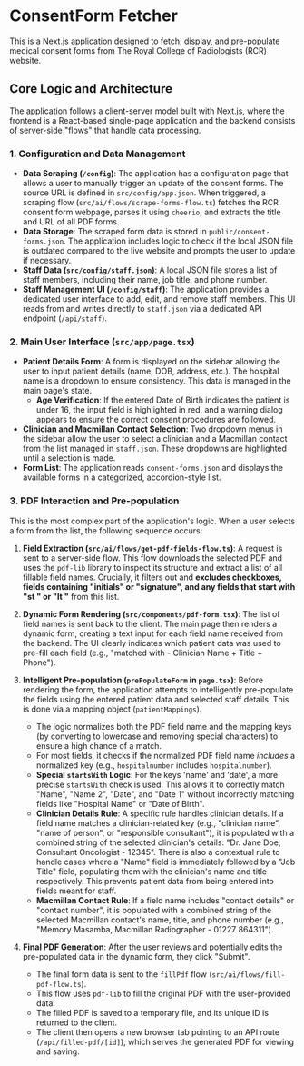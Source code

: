 # ConsentForm Fetcher

This is a Next.js application designed to fetch, display, and pre-populate medical consent forms from The Royal College of Radiologists (RCR) website.

## Core Logic and Architecture

The application follows a client-server model built with Next.js, where the frontend is a React-based single-page application and the backend consists of server-side "flows" that handle data processing.

### 1. Configuration and Data Management

-   **Data Scraping (`/config`)**: The application has a configuration page that allows a user to manually trigger an update of the consent forms. The source URL is defined in `src/config/app.json`. When triggered, a scraping flow (`src/ai/flows/scrape-forms-flow.ts`) fetches the RCR consent form webpage, parses it using `cheerio`, and extracts the title and URL of all PDF forms.
-   **Data Storage**: The scraped form data is stored in `public/consent-forms.json`. The application includes logic to check if the local JSON file is outdated compared to the live website and prompts the user to update if necessary.
-   **Staff Data (`src/config/staff.json`)**: A local JSON file stores a list of staff members, including their name, job title, and phone number.
-   **Staff Management UI (`/config/staff`)**: The application provides a dedicated user interface to add, edit, and remove staff members. This UI reads from and writes directly to `staff.json` via a dedicated API endpoint (`/api/staff`).

### 2. Main User Interface (`src/app/page.tsx`)

-   **Patient Details Form**: A form is displayed on the sidebar allowing the user to input patient details (name, DOB, address, etc.). The hospital name is a dropdown to ensure consistency. This data is managed in the main page's state.
    -   **Age Verification**: If the entered Date of Birth indicates the patient is under 16, the input field is highlighted in red, and a warning dialog appears to ensure the correct consent procedures are followed.
-   **Clinician and Macmillan Contact Selection**: Two dropdown menus in the sidebar allow the user to select a clinician and a Macmillan contact from the list managed in `staff.json`. These dropdowns are highlighted until a selection is made.
-   **Form List**: The application reads `consent-forms.json` and displays the available forms in a categorized, accordion-style list.

### 3. PDF Interaction and Pre-population

This is the most complex part of the application's logic. When a user selects a form from the list, the following sequence occurs:

1.  **Field Extraction (`src/ai/flows/get-pdf-fields-flow.ts`)**: A request is sent to a server-side flow. This flow downloads the selected PDF and uses the `pdf-lib` library to inspect its structure and extract a list of all fillable field names. Crucially, it filters out and **excludes checkboxes, fields containing "initials" or "signature", and any fields that start with "st " or "lt "** from this list.

2.  **Dynamic Form Rendering (`src/components/pdf-form.tsx`)**: The list of field names is sent back to the client. The main page then renders a dynamic form, creating a text input for each field name received from the backend. The UI clearly indicates which patient data was used to pre-fill each field (e.g., "matched with - Clinician Name + Title + Phone").

3.  **Intelligent Pre-population (`prePopulateForm` in `page.tsx`)**: Before rendering the form, the application attempts to intelligently pre-populate the fields using the entered patient data and selected staff details. This is done via a mapping object (`patientMappings`).
    -   The logic normalizes both the PDF field name and the mapping keys (by converting to lowercase and removing special characters) to ensure a high chance of a match.
    -   For most fields, it checks if the normalized PDF field name *includes* a normalized key (e.g., `hospitalnumber` includes `hospitalnumber`).
    -   **Special `startsWith` Logic**: For the keys 'name' and 'date', a more precise `startsWith` check is used. This allows it to correctly match "Name", "Name 2", "Date", and "Date 1" without incorrectly matching fields like "Hospital Name" or "Date of Birth".
    -   **Clinician Details Rule**: A specific rule handles clinician details. If a field name matches a clinician-related key (e.g., "clinician name", "name of person", or "responsible consultant"), it is populated with a combined string of the selected clinician's details: "Dr. Jane Doe, Consultant Oncologist - 12345". There is also a contextual rule to handle cases where a "Name" field is immediately followed by a "Job Title" field, populating them with the clinician's name and title respectively. This prevents patient data from being entered into fields meant for staff.
    -   **Macmillan Contact Rule**: If a field name includes "contact details" or "contact number", it is populated with a combined string of the selected Macmillan contact's name, title, and phone number (e.g., "Memory Masamba, Macmillan Radiographer - 01227 864311").

4.  **Final PDF Generation**: After the user reviews and potentially edits the pre-populated data in the dynamic form, they click "Submit".
    -   The final form data is sent to the `fillPdf` flow (`src/ai/flows/fill-pdf-flow.ts`).
    -   This flow uses `pdf-lib` to fill the original PDF with the user-provided data.
    -   The filled PDF is saved to a temporary file, and its unique ID is returned to the client.
    -   The client then opens a new browser tab pointing to an API route (`/api/filled-pdf/[id]`), which serves the generated PDF for viewing and saving.
